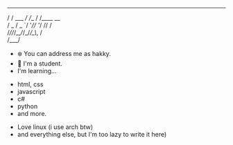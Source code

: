    __        __    __          
  / /  ___ _/ /__ / /____ __   
 / _ \/ _ `/  '_//  '_/ // /   
/_//_/\_,_/_/\_\/_/\_\\_, /    
                     /___/     
- ❄️ You can address me as hakky.
- 🌁 I'm a student.
- I'm learning...
 * html, css
 * javascript
 * c#
 * python
 * and more.
- Love linux (i use arch btw)
- and everything else, but I'm too lazy to write it here) 
<!---
hallo
--->
